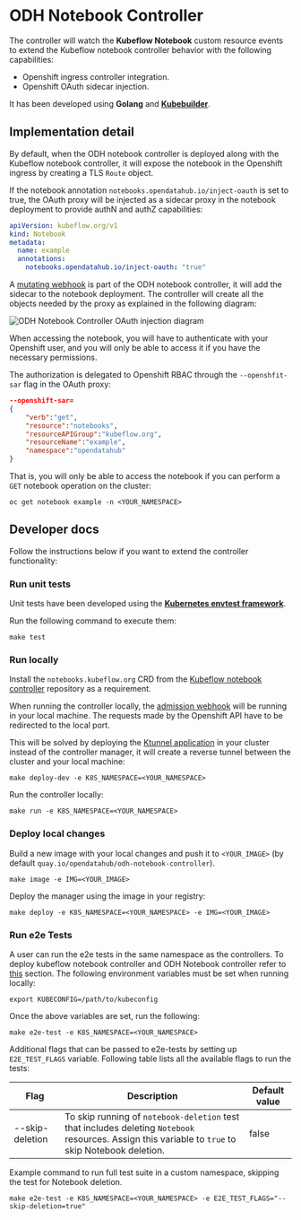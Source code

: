 # ODH Notebook Controller

The controller will watch the **Kubeflow Notebook** custom resource events to
extend the Kubeflow notebook controller behavior with the following
capabilities:

- Openshift ingress controller integration.
- Openshift OAuth sidecar injection.

It has been developed using **Golang** and
**[Kubebuilder](https://book.kubebuilder.io/quick-start.html)**.

## Implementation detail

By default, when the ODH notebook controller is deployed along with the
Kubeflow notebook controller, it will expose the notebook in the Openshift
ingress by creating a TLS `Route` object.

If the notebook annotation `notebooks.opendatahub.io/inject-oauth` is set to
true, the OAuth proxy will be injected as a sidecar proxy in the notebook
deployment to provide authN and authZ capabilities:

```yaml
apiVersion: kubeflow.org/v1
kind: Notebook
metadata:
  name: example
  annotations:
    notebooks.opendatahub.io/inject-oauth: "true"
```

A [mutating webhook](./controllers/notebook_webhook.go) is part of the ODH
notebook controller, it will add the sidecar to the notebook deployment. The
controller will create all the objects needed by the proxy as explained in the
following diagram:

![ODH Notebook Controller OAuth injection
diagram](./assets/odh-notebook-controller-oauth-diagram.png)

When accessing the notebook, you will have to authenticate with your Openshift
user, and you will only be able to access it if you have the necessary
permissions.

The authorization is delegated to Openshift RBAC through the `--openshfit-sar`
flag in the OAuth proxy:

```json
--openshift-sar=
{
    "verb":"get",
    "resource":"notebooks",
    "resourceAPIGroup":"kubeflow.org",
    "resourceName":"example",
    "namespace":"opendatahub"
}
```

That is, you will only be able to access the notebook if you can perform a `GET`
notebook operation on the cluster:

```shell
oc get notebook example -n <YOUR_NAMESPACE>
```

## Developer docs

Follow the instructions below if you want to extend the controller
functionality:

### Run unit tests

Unit tests have been developed using the [**Kubernetes envtest
framework**](https://pkg.go.dev/sigs.k8s.io/controller-runtime/pkg/envtest).

Run the following command to execute them:

```shell
make test
```

### Run locally

Install the `notebooks.kubeflow.org` CRD from the [Kubeflow notebook
controller](../notebook-controller) repository as a requirement.

When running the controller locally, the [admission webhook](./config/webhook)
will be running in your local machine. The requests made by the Openshift API
have to be redirected to the local port.

This will be solved by deploying the [Ktunnel
application](https://github.com/omrikiei/ktunnel) in your cluster instead of the
controller manager, it will create a reverse tunnel between the cluster and your
local machine:

```shell
make deploy-dev -e K8S_NAMESPACE=<YOUR_NAMESPACE>
```

Run the controller locally:

```shell
make run -e K8S_NAMESPACE=<YOUR_NAMESPACE>
```

### Deploy local changes

Build a new image with your local changes and push it to `<YOUR_IMAGE>` (by
default `quay.io/opendatahub/odh-notebook-controller`).

```shell
make image -e IMG=<YOUR_IMAGE>
```

Deploy the manager using the image in your registry:

```shell
make deploy -e K8S_NAMESPACE=<YOUR_NAMESPACE> -e IMG=<YOUR_IMAGE>
```

### Run e2e Tests

A user can run the e2e tests in the same namespace as the controllers. To deploy 
kubeflow notebook controller and ODH Notebook controller refer to [this](#run-locally) section. The
following environment variables must be set when running locally:

```shell
export KUBECONFIG=/path/to/kubeconfig
```

Once the above variables are set, run the following:

```shell
make e2e-test -e K8S_NAMESPACE=<YOUR_NAMESPACE>
```

Additional flags that can be passed to e2e-tests by setting up `E2E_TEST_FLAGS`
variable. Following table lists all the available flags to run the tests:

| Flag            | Description                                                                                                                                         | Default value |
|-----------------|-----------------------------------------------------------------------------------------------------------------------------------------------------|---------------|
| --skip-deletion | To skip running  of `notebook-deletion` test that includes deleting `Notebook` resources. Assign this variable to `true` to skip Notebook deletion. | false         |



Example command to run full test suite in a custom namespace, skipping the test
for Notebook deletion.

```shell
make e2e-test -e K8S_NAMESPACE=<YOUR_NAMESPACE> -e E2E_TEST_FLAGS="--skip-deletion=true"
```